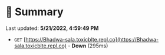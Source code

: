 # 📖 Summary
Last updated: **5/21/2022, 4:59:49 PM**

- `GET` [https://Bhadwa-sala.toxicblte.repl.co](https://Bhadwa-sala.toxicblte.repl.co) - **Down** (295ms)
